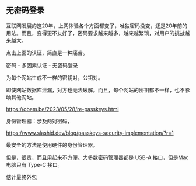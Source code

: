 ## 无密码登录

互联网发展的这20年，上网体验各个方面都变了，唯独密码没变，还是20年前的用法。而且，变得更不友好了，密码要求越来越多，越来越繁琐，对用户的挑战越来越大。

点击上面的认证，简直是一种痛苦。

密码 - 多因素认证 - 无密码登录

为每个网站生成不一样的密钥对，公钥对。

即使网站数据库泄漏，对方也无法破解。而且，每个网站的密钥都不一样，也不影响其他网站。

https://obem.be/2023/05/28/re-passkeys.html

身份管理器：涉及两对密码，

https://www.slashid.dev/blog/passkeys-security-implementation/?r=1

最安全的方法是使用硬件的身份管理器。

但是，很贵，而且用起来不方便。大多数密码管理器都是 USB-A 接口，但是Mac 电脑只有 Type-C 接口。

估计最终外包